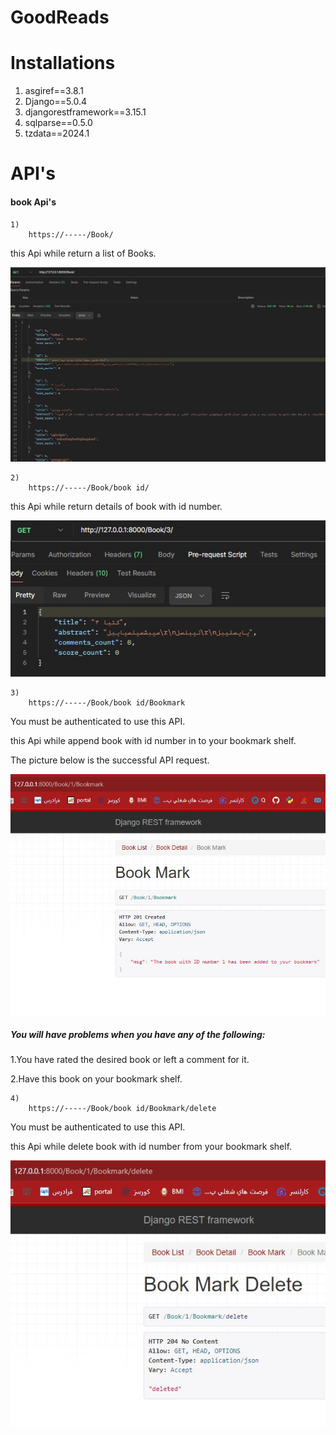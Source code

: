 # GoodReads


# Installations
1. asgiref==3.8.1
2. Django==5.0.4
3. djangorestframework==3.15.1
4. sqlparse==0.5.0
5. tzdata==2024.1

# API's

#### book Api's
    1)
        https://-----/Book/
this Api while return a list of Books.

<img src="postman_result/book.jpg" alt="Alt text" >
    
    
    2) 
        https://-----/Book/book id/
this Api while return details of book with <book id> id number.

<img src="postman_result/book-detail.jpg" alt="Alt text" >

    3)
        https://-----/Book/book id/Bookmark
You must be authenticated to use this API.

this Api while append book with id number <book id> in to your bookmark shelf.

The picture below is the successful API request.

<img src="postman_result/book-mark-success.jpg" alt="Alt text" >
 
##### You will have problems when you have any of the following:
1.You have rated the desired book or left a comment for it.
    
2.Have this book on your bookmark shelf.

    4)
        https://-----/Book/book id/Bookmark/delete

You must be authenticated to use this API.

this Api while delete book with id number <book id> from your bookmark shelf.

<img src="postman_result/bookmark-delete.jpg" alt="Alt text" >
